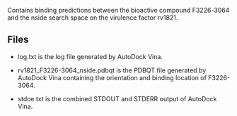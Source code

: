 Contains binding predictions between the bioactive compound F3226-3064 and the nside search space on the virulence factor rv1821.

## Files

- log.txt is the log file generated by AutoDock Vina.

- rv1821_F3226-3064_nside.pdbqt is the PDBQT file generated by AutoDock Vina containing the orientation and binding location of F3226-3064.

- stdoe.txt is the combined STDOUT and STDERR output of AutoDock Vina.

